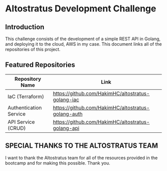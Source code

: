# Altostratus Development Challenge

## Introduction

This challenge consists of the development of a simple REST API in Golang, and deploying it to the cloud, AWS in my case.
This document links all of the repositories of this project.

## Featured Repositories

| Repository Name           | Link                                                |
|---------------------------|------------------------------------------------------
| IaC (Terraform)           | https://github.com/HakimHC/altostratus-golang-iac   |
| Authentication Service    | https://github.com/HakimHC/altostratus-golang-auth  |
| API Service (CRUD)        | https://github.com/HakimHC/altostratus-golang-api   |

## SPECIAL THANKS TO THE ALTOSTRATUS TEAM
I want to thank the Altostratus team for all of the resources provided in the bootcamp and for making this possible. Thank you.
